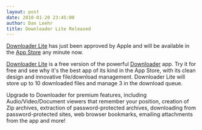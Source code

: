 ```yaml
---
layout: post
date: 2010-01-20 23:45:00
author: Dan Leehr
title: Downloader Lite Released
---
```


[Downloader Lite](/downloaderlite) has just been approved by Apple and will be available in the [App Store](http://itunes.apple.com/us/app/downloader-lite-download-view/id350939597?mt=8) any minute now.

[Downloader Lite](/downloaderlite) is a free version of the powerful [Downloader](/downloader) app.  Try it for free and see why it's the best app of its kind in the App Store, with its clean design and innovative file/download management.  Downloader Lite will store up to 10 downloaded files and manage 3 in the download queue.

Upgrade to Downloader for premium features, including Audio/Video/Document viewers that remember your position, creation of Zip archives, extraction of password-protected archives, downloading from password-protected sites, web browser bookmarks, emailing attachments from the app and more!
